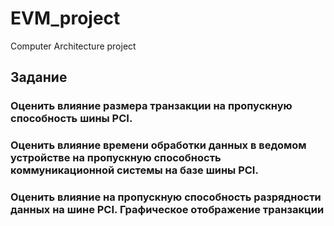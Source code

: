 # EVM_project
Computer Architecture project
## Задание
### Оценить влияние размера транзакции на пропускную способность шины PCI.
### Оценить влияние времени обработки данных в ведомом устройстве на пропускную способность коммуникационной системы на базе шины PCI.
### Оценить влияние на пропускную способность разрядности данных на шине PCI. Графическое отображение транзакции
